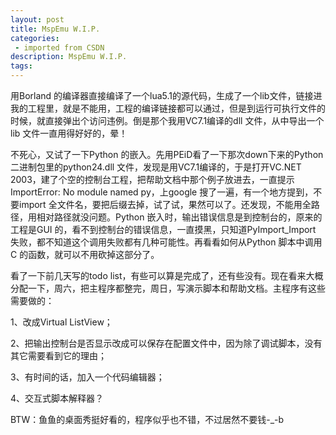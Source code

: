 ```yaml
---
layout: post
title: MspEmu W.I.P.
categories: 
 - imported from CSDN
description: MspEmu W.I.P.
tags: 
---
```


用Borland 的编译器直接编译了一个lua5.1的源代码，生成了一个lib文件，链接进我的工程里，就是不能用，工程的编译链接都可以通过，但是到运行可执行文件的时候，就直接弹出个访问违例。倒是那个我用VC7.1编译的dll 文件，从中导出一个lib 文件一直用得好好的，晕！

不死心，又试了一下Python 的嵌入。先用PEiD看了一下那次down下来的Python二进制包里的python24.dll 文件，发现是用VC7.1编译的，于是打开VC.NET 2003，建了个空的控制台工程，把帮助文档中那个例子放进去，一直提示ImportError: No module named py，上google 搜了一遍，有一个地方提到，不要import 全文件名，要把后缀去掉，试了试，果然可以了。还发现，不能用全路径，用相对路径就没问题。Python 嵌入时，输出错误信息是到控制台的，原来的工程是GUI 的，看不到控制台的错误信息，一直摸黑，只知道PyImport\_Import 失败，都不知道这个调用失败都有几种可能性。再看看如何从Python 脚本中调用C 的函数，就可以不用砍掉这部分了。

看了一下前几天写的todo list，有些可以算是完成了，还有些没有。现在看来大概分配一下，周六，把主程序都整完，周日，写演示脚本和帮助文档。主程序有这些需要做的：

1、改成Virtual ListView；

2、把输出控制台是否显示改成可以保存在配置文件中，因为除了调试脚本，没有其它需要看到它的理由；

3、有时间的话，加入一个代码编辑器；

4、交互式脚本解释器？

BTW：鱼鱼的桌面秀挺好看的，程序似乎也不错，不过居然不要钱-\_-b
